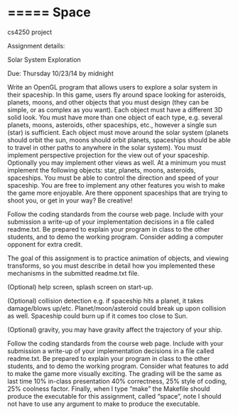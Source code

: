 =====
Space
=====

cs4250 project

Assignment details:


Solar System Exploration

Due: Thursday 10/23/14 by midnight


Write an OpenGL program that allows users to explore a solar system in their
spaceship. In this game, users fly around space looking for asteroids, planets, moons,
and other objects that you must design (they can be simple, or as complex as you want).
Each object must have a different 3D solid look. You must have more than one object of
each type, e.g. several planets, moons, asteroids, other spaceships, etc., however a single
sun (star) is sufficient. Each object must move around the solar system (planets should
orbit the sun, moons should orbit planets, spaceships should be able to travel in other
paths to anywhere in the solar system). You must implement perspective projection for
the view out of your spaceship. Optionally you may implement other views as well. At
a minimum you must implement the following objects: star, planets, moons, asteroids,
spaceships. You must be able to control the direction and speed of your spaceship.
You are free to implement any other features you wish to make the game more
enjoyable. Are there opponent spaceships that are trying to shoot you, or get in your
way? Be creative!

Follow the coding standards from the course web page. Include with your submission
a write-up of your implementation decisions in a file called readme.txt. Be prepared
to explain your program in class to the other students, and to demo the working
program. Consider adding a computer opponent for extra credit.

The goal of this assignment is to practice animation of objects, and viewing
transforms, so you must describe in detail how you implemented these mechanisms
in the submitted readme.txt file.

(Optional) help screen, splash screen on start-up.

(Optional) collision detection e.g. if spaceship hits a planet, it takes damage/blows
up/etc. Planet/moon/asteroid could break up upon collision as well. Spaceship could
burn up if it comes too close to Sun.

(Optional) gravity, you may have gravity affect the trajectory of your ship.

Follow the coding standards from the course web page. Include with your submission
a write-up of your implementation decisions in a file called readme.txt. Be prepared
to explain your program in class to the other students, and to demo the working
program. Consider what features to add to make the game more visually exciting. The
grading will be the same as last time 10% in-class presentation 40% correctness, 25%
style of coding, 25% coolness factor. Finally, when I type “make” the Makefile should
produce the executable for this assignment, called “space”, note I should not have to
use any argument to make to produce the executable.
